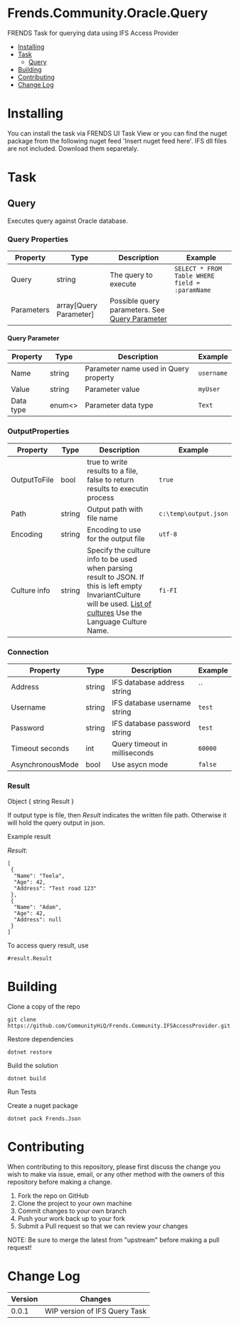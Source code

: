 # Frends.Community.Oracle.Query

FRENDS Task for querying data using IFS Access Provider

- [Installing](#installing)
- [Task](#tasks)
	- [Query](#query)
- [Building](#building)
- [Contributing](#contributing)
- [Change Log](#change-log)

# Installing

You can install the task via FRENDS UI Task View or you can find the nuget package from the following nuget feed
'Insert nuget feed here'. IFS dll files are not included. Download them separetaly.

# Task

## Query

Executes query against Oracle database.

### Query Properties
| Property    | Type       | Description     | Example |
| ------------| -----------| --------------- | ------- |
| Query | string | The query to execute | `SELECT * FROM Table WHERE field = :paramName`|
| Parameters | array[Query Parameter] | Possible query parameters. See [Query Parameter](#query-parameter) |  |

#### Query Parameter

| Property    | Type       | Description     | Example |
| ------------| -----------| --------------- | ------- |
| Name | string | Parameter name used in Query property | `username` |
| Value | string | Parameter value | `myUser` |
| Data type | enum<> | Parameter data type | `Text` |

### OutputProperties
| Property    | Type       | Description     | Example |
| ------------| -----------| --------------- | ------- |
| OutputToFile | bool | true to write results to a file, false to return results to executin process | `true` |
| Path | string | Output path with file name | `c:\temp\output.json` |
| Encoding | string | Encoding to use for the output file | `utf-8` |
| Culture info | string | Specify the culture info to be used when parsing result to JSON. If this is left empty InvariantCulture will be used. [List of cultures](https://msdn.microsoft.com/en-us/library/ee825488(v=cs.20).aspx) Use the Language Culture Name. | `fi-FI` |

### Connection

| Property    | Type       | Description     | Example |
| ------------| -----------| --------------- | ------- |
| Address | string | IFS database address string | `` |
| Username | string | IFS database username string | `test` |
| Password | string | IFS database password string | `test` |
| Timeout seconds | int | Query timeout in milliseconds | `60000` |
| AsynchronousMode | bool | Use asycn mode | `false` |

### Result

Object { string Result }

If output type is file, then _Result_ indicates the written file path. Otherwise it will hold the query output in json.

Example result

*Result:* 
```
[ 
 {
  "Name": "Teela",
  "Age": 42,
  "Address": "Test road 123"
 },
 {
  "Name": "Adam",
  "Age": 42,
  "Address": null
 }
]
```


To access query result, use 
```
#result.Result
```

# Building

Clone a copy of the repo

`git clone https://github.com/CommunityHiQ/Frends.Community.IFSAccessProvider.git`

Restore dependencies

`dotnet restore`

Build the solution

`dotnet build`

Run Tests

Create a nuget package

`dotnet pack Frends.Json`

# Contributing
When contributing to this repository, please first discuss the change you wish to make via issue, email, or any other method with the owners of this repository before making a change.

1. Fork the repo on GitHub
2. Clone the project to your own machine
3. Commit changes to your own branch
4. Push your work back up to your fork
5. Submit a Pull request so that we can review your changes

NOTE: Be sure to merge the latest from "upstream" before making a pull request!

# Change Log

| Version | Changes |
| ----- | ----- |
| 0.0.1 | WIP version of IFS Query Task |
